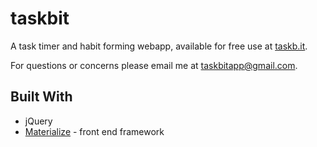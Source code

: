 # taskbit
A task timer and habit forming webapp, available for free use at [taskb.it](http://www.taskb.it/).

For questions or concerns please email me at [taskbitapp@gmail.com](mailto:taskbitapp@gmail.com).

## Built With

* jQuery
* [Materialize](http://materializecss.com/) - front end framework
